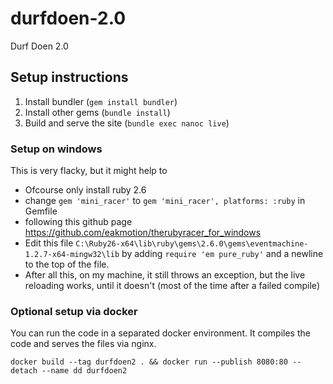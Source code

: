 # durfdoen-2.0
Durf Doen 2.0

## Setup instructions

1. Install bundler (`gem install bundler`)
2. Install other gems (`bundle install`)
3. Build and serve the site (`bundle exec nanoc live`)

### Setup on windows

This is very flacky, but it might help to 
- Ofcourse only install ruby 2.6
- change `gem 'mini_racer'` to `gem 'mini_racer', platforms: :ruby` in Gemfile
- following this github page https://github.com/eakmotion/therubyracer_for_windows
- Edit this file `C:\Ruby26-x64\lib\ruby\gems\2.6.0\gems\eventmachine-1.2.7-x64-mingw32\lib` by adding `require 'em pure_ruby'` and a newline to the top of the file.
- After all this, on my machine, it still throws an exception, but the live reloading works, until it doesn't (most of the time after a failed compile)


### Optional setup via docker

You can run the code in a separated docker environment. It compiles the code and serves the files via nginx.

    docker build --tag durfdoen2 . && docker run --publish 8080:80 --detach --name dd durfdoen2
